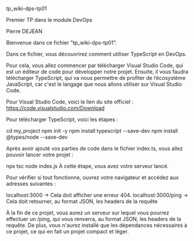 tp_wiki-dps-tp01

Premier TP dans le module DevOps

Pierre DEJEAN

Bienvenue dans ce fichier "tp_wiki-dps-tp01".

Dans ce fichier, vous découvrirez comment utiliser TypeScript en DevOps.

Pour cela, vous allez commencer par télécharger Visual Studio Code, qui est un éditeur de code pour développer notre projet. Ensuite, il vous faudra télécharger TypeScript, qui va nous permettre de profiter de l’écosystème JavaScript, car c'est le langage que nous allons utiliser sur Visual Studio Code.

Pour Visual Studio Code, voici le lien du site officiel : https://code.visualstudio.com/Download

Pour télécharger TypeScript, voici les étapes :

cd my_project
npm init -y
npm install typescript --save-dev
npm install @types/node --save-dev

Après avoir ajouté vos parties de code dans le fichier index.ts, vous allez pouvoir lancer votre projet :

npx tsc
node index.js
À cette étape, vous avez votre serveur lancé.

Pour vérifier si tout fonctionne, ouvrez votre navigateur et accédez aux adresses suivantes :

localhost:3000 → Cela doit afficher une erreur 404.
localhost:3000/ping → Cela doit retourner, au format JSON, les headers de la requête


À la fin de ce projet, vous aurez un serveur sur lequel vous pourrez effectuer un /ping, qui vous renverra, au format JSON, les headers de la requête. De plus, vous n'aurez installé que les dépendances nécessaires à ce projet, ce qui en fait un projet compact et léger.
